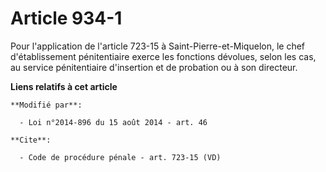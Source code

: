 # Article 934-1

Pour l'application de l'article 723-15 à Saint-Pierre-et-Miquelon, le chef d'établissement pénitentiaire exerce les fonctions
dévolues, selon les cas, au service pénitentiaire d'insertion et de probation ou à son directeur.

**Liens relatifs à cet article**

	**Modifié par**:

	  - Loi n°2014-896 du 15 août 2014 - art. 46

	**Cite**:

	  - Code de procédure pénale - art. 723-15 (VD)
